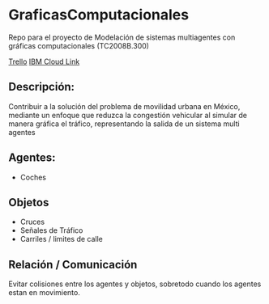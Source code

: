 # GraficasComputacionales
Repo para el proyecto de Modelación de sistemas multiagentes con gráficas computacionales (TC2008B.300)

[Trello](https://trello.com/invite/b/Cqs33oZX/b5004c9dae08b19a9e553c48ee6d1517/graficas-computacionales)
[IBM Cloud Link](https://getstartedpython-cheerful-topi-qx.mybluemix.net)

## Descripción:

Contribuir a la solución del problema de movilidad urbana en México, mediante un enfoque que reduzca la congestión vehicular al simular de manera gráfica el tráfico, representando la salida de un sistema multi agentes

## Agentes:

- Coches

## Objetos

- Cruces
- Señales de Tráfico
- Carriles / limites de calle

## Relación / Comunicación

Evitar colisiones entre los agentes y objetos, sobretodo cuando los agentes estan en movimiento.

